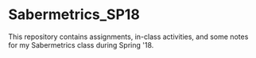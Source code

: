# Sabermetrics_SP18

This repository contains assignments, in-class activities, and some notes for my Sabermetrics class during Spring '18.  
